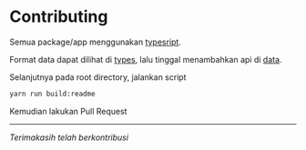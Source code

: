 # Contributing

Semua package/app menggunakan [typesript](https://www.typescriptlang.org).

Format data dapat dilihat di [types](/packages/data/src/types.ts), lalu tinggal menambahkan api di [data](/packages/data/src/data.ts).

Selanjutnya pada root directory, jalankan script

```bash
yarn run build:readme
```

Kemudian lakukan Pull Request

---

_Terimakasih telah berkontribusi_

